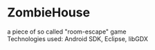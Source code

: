 # ZombieHouse
a piece of  so called "room-escape" game <br/>
Technologies used: Android SDK, Eclipse, libGDX
